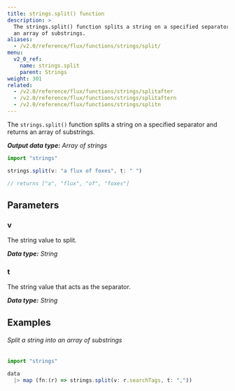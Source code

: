 ```yaml
---
title: strings.split() function
description: >
  The strings.split() function splits a string on a specified separator and returns
  an array of substrings.
aliases:
  - /v2.0/reference/flux/functions/strings/split/
menu:
  v2_0_ref:
    name: strings.split
    parent: Strings
weight: 301
related:
  - /v2.0/reference/flux/functions/strings/splitafter
  - /v2.0/reference/flux/functions/strings/splitaftern
  - /v2.0/reference/flux/functions/strings/splitn
---
```


The `strings.split()` function splits a string on a specified separator and returns
an array of substrings.

_**Output data type:** Array of strings_

```js
import "strings"

strings.split(v: "a flux of foxes", t: " ")

// returns ["a", "flux", "of", "foxes"]
```

## Parameters

### v
The string value to split.

_**Data type:** String_

### t
The string value that acts as the separator.

_**Data type:** String_

## Examples

###### Split a string into an array of substrings
```js
import "strings"

data
  |> map (fn:(r) => strings.split(v: r.searchTags, t: ","))
```
